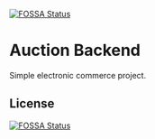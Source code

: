 [![FOSSA Status](https://app.fossa.io/api/projects/git%2Bgithub.com%2Fdergey%2Fauction-backend.svg?type=shield)](https://app.fossa.io/projects/git%2Bgithub.com%2Fdergey%2Fauction-backend?ref=badge_shield)

# Auction Backend

Simple electronic commerce project.


## License
[![FOSSA Status](https://app.fossa.io/api/projects/git%2Bgithub.com%2Fdergey%2Fauction-backend.svg?type=large)](https://app.fossa.io/projects/git%2Bgithub.com%2Fdergey%2Fauction-backend?ref=badge_large)

